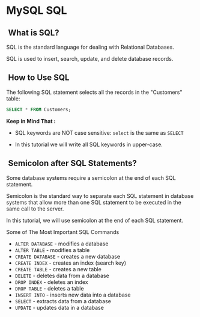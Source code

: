 # MySQL SQL

##  What is SQL?

SQL is the standard language for dealing with Relational Databases.

SQL is used to insert, search, update, and delete database records.

##  How to Use SQL

The following SQL statement selects all the records in the
"Customers" table:

```sql
SELECT * FROM Customers;
```

**Keep in Mind That :**

- SQL keywords are NOT case sensitive: `select` is the same as `SELECT`

- In this tutorial we will write all SQL keywords in upper-case.

##  Semicolon after SQL Statements?

Some database systems require a semicolon at the end of each
SQL statement.

Semicolon is the standard way to separate each SQL statement in
database systems that allow more than one SQL statement to be
executed in the same call to the server.

In this tutorial, we will use semicolon at the end of each SQL statement.

Some of The Most Important SQL Commands

- `ALTER DATABASE` - modifies a database
- `ALTER TABLE` - modifies a table
- `CREATE DATABASE` - creates a new database
- `CREATE INDEX` - creates an index (search key)
- `CREATE TABLE` - creates a new table
- `DELETE` - deletes data from a database
- `DROP INDEX` - deletes an index
- `DROP TABLE` - deletes a table
- `INSERT INTO` - inserts new data into a database
- `SELECT` - extracts data from a database
- `UPDATE` - updates data in a database
